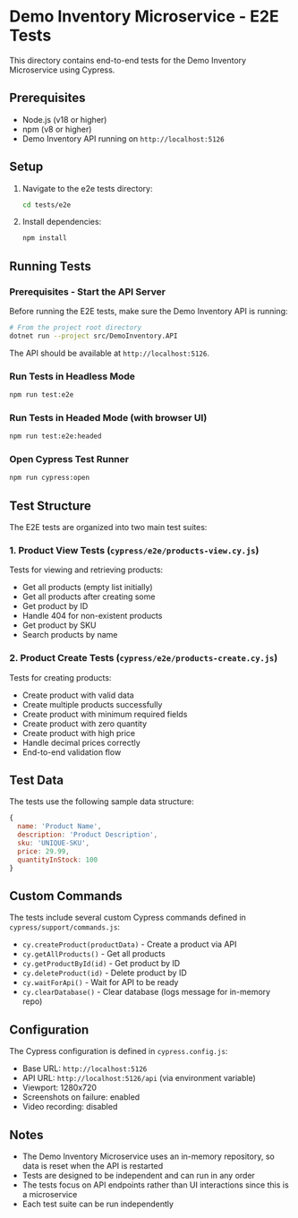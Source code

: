 # Demo Inventory Microservice - E2E Tests

This directory contains end-to-end tests for the Demo Inventory Microservice using Cypress.

## Prerequisites

- Node.js (v18 or higher)
- npm (v8 or higher)
- Demo Inventory API running on `http://localhost:5126`

## Setup

1. Navigate to the e2e tests directory:
   ```bash
   cd tests/e2e
   ```

2. Install dependencies:
   ```bash
   npm install
   ```

## Running Tests

### Prerequisites - Start the API Server

Before running the E2E tests, make sure the Demo Inventory API is running:

```bash
# From the project root directory
dotnet run --project src/DemoInventory.API
```

The API should be available at `http://localhost:5126`.

### Run Tests in Headless Mode

```bash
npm run test:e2e
```

### Run Tests in Headed Mode (with browser UI)

```bash
npm run test:e2e:headed
```

### Open Cypress Test Runner

```bash
npm run cypress:open
```

## Test Structure

The E2E tests are organized into two main test suites:

### 1. Product View Tests (`cypress/e2e/products-view.cy.js`)

Tests for viewing and retrieving products:
- Get all products (empty list initially)
- Get all products after creating some
- Get product by ID
- Handle 404 for non-existent products
- Get product by SKU
- Search products by name

### 2. Product Create Tests (`cypress/e2e/products-create.cy.js`)

Tests for creating products:
- Create product with valid data
- Create multiple products successfully
- Create product with minimum required fields
- Create product with zero quantity
- Create product with high price
- Handle decimal prices correctly
- End-to-end validation flow

## Test Data

The tests use the following sample data structure:

```javascript
{
  name: 'Product Name',
  description: 'Product Description',
  sku: 'UNIQUE-SKU',
  price: 29.99,
  quantityInStock: 100
}
```

## Custom Commands

The tests include several custom Cypress commands defined in `cypress/support/commands.js`:

- `cy.createProduct(productData)` - Create a product via API
- `cy.getAllProducts()` - Get all products
- `cy.getProductById(id)` - Get product by ID
- `cy.deleteProduct(id)` - Delete product by ID
- `cy.waitForApi()` - Wait for API to be ready
- `cy.clearDatabase()` - Clear database (logs message for in-memory repo)

## Configuration

The Cypress configuration is defined in `cypress.config.js`:

- Base URL: `http://localhost:5126`
- API URL: `http://localhost:5126/api` (via environment variable)
- Viewport: 1280x720
- Screenshots on failure: enabled
- Video recording: disabled

## Notes

- The Demo Inventory Microservice uses an in-memory repository, so data is reset when the API is restarted
- Tests are designed to be independent and can run in any order
- The tests focus on API endpoints rather than UI interactions since this is a microservice
- Each test suite can be run independently